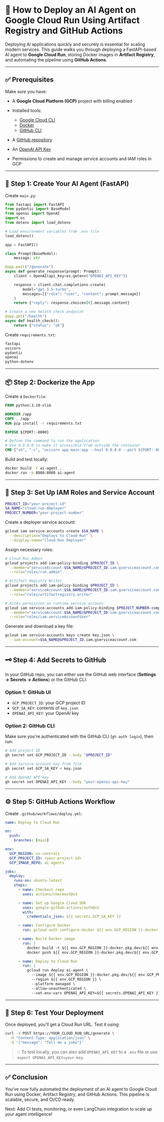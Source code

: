# 🚀 How to Deploy an AI Agent on Google Cloud Run Using Artifact Registry and GitHub Actions

Deploying AI applications quickly and securely is essential for scaling modern services. This guide walks you through deploying a FastAPI-based AI agent to **Google Cloud Run**, storing Docker images in **Artifact Registry**, and automating the pipeline using **GitHub Actions**.

---

## ✅ Prerequisites

Make sure you have:

* A **Google Cloud Platform (GCP)** project with billing enabled
* Installed tools:

  * [Google Cloud CLI](https://cloud.google.com/sdk/docs/install)
  * [Docker](https://docs.docker.com/get-docker/)
  * [GitHub CLI](https://docs.github.com/en/github-cli/github-cli/quickstart)
* A [GitHub repository](https://github.com/new)
* An [OpenAI API Key](https://platform.openai.com/account/api-keys)
* Permissions to create and manage service accounts and IAM roles in GCP

---

## 🧠 Step 1: Create Your AI Agent (FastAPI)

Create `main.py`:

```python
from fastapi import FastAPI
from pydantic import BaseModel
from openai import OpenAI
import os
from dotenv import load_dotenv

# Load environment variables from .env file
load_dotenv()

app = FastAPI()

class Prompt(BaseModel):
    message: str

@app.post("/generate")
async def generate_response(prompt: Prompt):
    client = OpenAI(api_key=os.getenv("OPENAI_API_KEY"))

    response = client.chat.completions.create(
        model="gpt-3.5-turbo",
        messages=[{"role": "user", "content": prompt.message}]
    )
    return {"reply": response.choices[0].message.content}

# Create a new helath check endpoint
@app.get("/health")
async def health_check():
    return {"status": "ok"}
```

Create `requirements.txt`:

```txt
fastapi
uvicorn
pydantic
openai
python-dotenv
```

---

## 📦 Step 2: Dockerize the App

Create a `Dockerfile`:

```dockerfile
FROM python:3.10-slim

WORKDIR /app
COPY . /app
RUN pip install -r requirements.txt

EXPOSE ${PORT:-8000}

# Define the command to run the application
# Use 0.0.0.0 to make it accessible from outside the container
CMD ["sh", "-c", "uvicorn app.main:app --host 0.0.0.0 --port ${PORT:-8000}"]
```

Build and test locally:

```bash
docker build -t ai-agent .
docker run -p 8080:8080 ai-agent
```

---

## 🔐 Step 3: Set Up IAM Roles and Service Account

```bash
PROJECT_ID="your-project-id"
SA_NAME="cloud-run-deployer"
PROJECT_NUMBER="your-project-number"
```

Create a deployer service account:

```bash
gcloud iam service-accounts create $SA_NAME \
  --description="Deploys to Cloud Run" \
  --display-name="Cloud Run Deployer"
```

Assign necessary roles:

```bash
# Cloud Run Admin
gcloud projects add-iam-policy-binding $PROJECT_ID \
  --member="serviceAccount:$SA_NAME@$PROJECT_ID.iam.gserviceaccount.com" \
  --role="roles/run.admin"

# Artifact Registry Writer
gcloud projects add-iam-policy-binding $PROJECT_ID \
  --member="serviceAccount:$SA_NAME@$PROJECT_ID.iam.gserviceaccount.com" \
  --role="roles/artifactregistry.writer"

# ActAs permission on runtime service account
gcloud iam service-accounts add-iam-policy-binding $PROJECT_NUMBER-compute@developer.gserviceaccount.com \
  --member="serviceAccount:$SA_NAME@$PROJECT_ID.iam.gserviceaccount.com" \
  --role="roles/iam.serviceAccountUser"
```

Generate and download a key file:

```bash
gcloud iam service-accounts keys create key.json \
  --iam-account=$SA_NAME@$PROJECT_ID.iam.gserviceaccount.com
```

---

## 🗝️ Step 4: Add Secrets to GitHub

In your GitHub repo, you can either use the GitHub web interface (**Settings → Secrets → Actions**) or the GitHub CLI:

### Option 1: GitHub UI

* `GCP_PROJECT_ID`: your GCP project ID
* `GCP_SA_KEY`: contents of `key.json`
* `OPENAI_API_KEY`: your OpenAI key

### Option 2: GitHub CLI

Make sure you're authenticated with the GitHub CLI (`gh auth login`), then run:

```bash
# Add project ID
gh secret set GCP_PROJECT_ID --body "$PROJECT_ID"

# Add service account key from file
gh secret set GCP_SA_KEY < key.json

# Add OpenAI API key
gh secret set OPENAI_API_KEY --body "your-openai-api-key"
```

---

## ⚙️ Step 5: GitHub Actions Workflow

Create `.github/workflows/deploy.yml`:

```yaml
name: Deploy to Cloud Run

on:
  push:
    branches: [main]

env:
  GCP_REGION: us-central1
  GCP_PROJECT_ID: <your-project-id>
  GCP_IMAGE_REPO: ai-agents

jobs:
  deploy:
    runs-on: ubuntu-latest
    steps:
      - name: Checkout repo
        uses: actions/checkout@v3

      - name: Set up Google Cloud SDK
        uses: google-github-actions/auth@v2
        with:
          credentials_json: ${{ secrets.GCP_SA_KEY }}

      - name: Configure Docker
        run: gcloud auth configure-docker ${{ env.GCP_REGION }}-docker.pkg.dev

      - name: Build Docker image
        run: |
          docker build -t ${{ env.GCP_REGION }}-docker.pkg.dev/${{ env.GCP_PROJECT_ID }}/${{ env.GCP_IMAGE_REPO }}/ai-agent:latest .
          docker push ${{ env.GCP_REGION }}-docker.pkg.dev/${{ env.GCP_PROJECT_ID }}/${{ env.GCP_IMAGE_REPO }}/ai-agent:latest

      - name: Deploy to Cloud Run
        run: |
          gcloud run deploy ai-agent \
            --image ${{ env.GCP_REGION }}-docker.pkg.dev/${{ env.GCP_PROJECT_ID }}/${{ env.GCP_IMAGE_REPO }}/ai-agent:latest \
            --region ${{ env.GCP_REGION }} \
            --platform managed \
            --allow-unauthenticated \
            --set-env-vars OPENAI_API_KEY=${{ secrets.OPENAI_API_KEY }}

```

---

## 📡 Step 6: Test Your Deployment

Once deployed, you’ll get a Cloud Run URL. Test it using:

```bash
curl -X POST https://YOUR_CLOUD_RUN_URL/generate \
  -H "Content-Type: application/json" \
  -d '{"message": "Tell me a joke"}'
```

> 💡 To test locally, you can also add `OPENAI_API_KEY` to a `.env` file or use `export OPENAI_API_KEY=your-key`.

---

## ✅ Conclusion

You’ve now fully automated the deployment of an AI agent to Google Cloud Run using Docker, Artifact Registry, and GitHub Actions. This pipeline is scalable, secure, and CI/CD ready.

Next: Add CI tests, monitoring, or even LangChain integration to scale up your agent intelligence!

